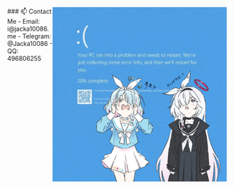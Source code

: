 <img align="right" src="image.jpg" width="400px" />
###  📫 Contact Me
- Email: i@jacka10086.me
- Telegram: @Jacka10086
- QQ: 496806255
